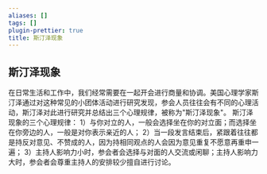 ```yaml
---
aliases: []
tags: []
plugin-prettier: true
title: 斯汀泽现象
---
```


## 斯汀泽现象

在日常生活和工作中，我们经常需要在一起开会进行商量和协调。美国心理学家斯汀泽通过对这种常见的小团体活动进行研究发现，参会人员往往会有不同的心理活动，斯汀泽对此进行研究并总结出三个心理规律，被称为"斯汀泽现象"。
斯汀泽现象的三个心理规律：
1）与你对立的人，一般会选择坐在你的对立面；而选择坐在你旁边的人，一般是对你表示亲近的人；
2）当一段发言结束后，紧跟着往往都是持反对意见、不赞成的人，因为持相同观点的人会因为意见重复不愿意再重申一遍；
3）主持人影响力小时，参会者会选择与对面的人交流或闲聊；主持人影响力大时，参会者会尊重主持人的安排较少擅自进行讨论。
